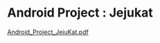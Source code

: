# Android Project : Jejukat

[Android_Project_JejuKat.pdf](https://github.com/SongheeZoeyChoi/AndroidJejukat/files/5262614/Android_Project_JejuKat.pdf)
